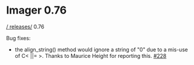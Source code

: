 # Imager 0.76

[ / ](..) [releases/](./) 0.76

Bug fixes:

 - the align_string() method would ignore a string of "0" due to a mis-use of C< ||= >. Thanks to Maurice Height for reporting this. [#228](https://github.com/tonycoz/imager/issues/228)